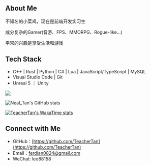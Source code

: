 ## About Me

不知名的小菜鸡，现在是前端开发实习生

成分复杂的Gamer(音游、FPS、MMORPG、Rogue-like...)

平常的兴趣是享受生活和游戏

## Tech Stack

- C++ | Rust | Python | C# | Lua | JavaScript/TypeScript | MySQL
- Visual Studio Code | Git
- Unreal 5 ｜ Unity

![](https://github-profile-trophy.vercel.app/?username=TeacherTan)

![Neal_Tan's GitHub stats](https://github-readme-stats.vercel.app/api?username=TeacherTan&count_private=true&show_icons=true&theme=transparent)

[![TeacherTan's WakaTime stats](https://github-readme-stats.vercel.app/api/wakatime?username=TeacherTan)](https://github.com/TeacherTan/github-readme-stats)

## Connect with Me

- GitHub：[https://github.com/TeacherTan](https://github.com/TeacherTan)
- Email：[ferdian0824@gmail.com](ferdian0824@gmail.com)
- WeChat: leo88158
